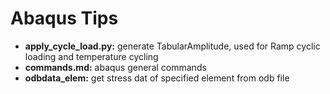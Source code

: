 # Abaqus Tips

- **apply_cycle_load.py:** generate TabularAmplitude, used for Ramp cyclic loading and temperature cycling
- **commands.md:** abaqus general commands
- **odbdata_elem:** get stress dat of specified element from odb file
